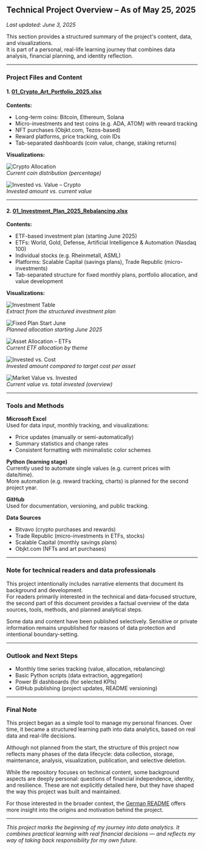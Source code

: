 ## Technical Project Overview – As of May 25, 2025  
*Last updated: June 3, 2025*

This section provides a structured summary of the project's content, data, and visualizations.  
It is part of a personal, real-life learning journey that combines data analysis, financial planning, and identity reflection.

---

### Project Files and Content

#### 1. [01_Crypto_Art_Portfolio_2025.xlsx](./01_Crypto_Art_Portfolio_2025.xlsx)

**Contents:**
- Long-term coins: Bitcoin, Ethereum, Solana
- Micro-investments and test coins (e.g. ADA, ATOM) with reward tracking
- NFT purchases (Objkt.com, Tezos-based)
- Reward platforms, price tracking, coin IDs
- Tab-separated dashboards (coin value, change, staking returns)

**Visualizations:**

![Crypto Allocation](./01_Crypto_Allocation_Percentage.png)  
*Current coin distribution (percentage)*

![Invested vs. Value – Crypto](./01_Crypto_Invested_vs_Value.png)  
*Invested amount vs. current value*

---

#### 2. [01_Investment_Plan_2025_Rebalancing.xlsx](./01_Investment_Plan_2025_Rebalancing.xlsx)

**Contents:**
- ETF-based investment plan (starting June 2025)
- ETFs: World, Gold, Defense, Artificial Intelligence & Automation (Nasdaq 100)
- Individual stocks (e.g. Rheinmetall, ASML)
- Platforms: Scalable Capital (savings plans), Trade Republic (micro-investments)
- Tab-separated structure for fixed monthly plans, portfolio allocation, and value development

**Visualizations:**

![Investment Table](./01_Investment_Table.png)  
*Extract from the structured investment plan*

![Fixed Plan Start June](./01_Fixed_Investment_Plan_June2025.png)  
*Planned allocation starting June 2025*

![Asset Allocation – ETFs](./01_ETF_Equity_Allocation_Current.png)  
*Current ETF allocation by theme*

![Invested vs. Cost](./01_ETF_Invested_vs_TotalCost.png)  
*Invested amount compared to target cost per asset*

![Market Value vs. Invested](./01_ETF_Investment_vs_CurrentValue.png)  
*Current value vs. total invested (overview)*

---

### Tools and Methods

**Microsoft Excel**  
Used for data input, monthly tracking, and visualizations:
- Price updates (manually or semi-automatically)
- Summary statistics and change rates
- Consistent formatting with minimalistic color schemes

**Python (learning stage)**  
Currently used to automate single values (e.g. current prices with date/time).  
More automation (e.g. reward tracking, charts) is planned for the second project year.

**GitHub**  
Used for documentation, versioning, and public tracking.

**Data Sources**  
- Bitvavo (crypto purchases and rewards)
- Trade Republic (micro-investments in ETFs, stocks)
- Scalable Capital (monthly savings plans)
- Objkt.com (NFTs and art purchases)

---

### Note for technical readers and data professionals

This project intentionally includes narrative elements that document its background and development.  
For readers primarily interested in the technical and data-focused structure, the second part of this document provides a factual overview of the data sources, tools, methods, and planned analytical steps.

Some data and content have been published selectively. Sensitive or private information remains unpublished for reasons of data protection and intentional boundary-setting.

---

### Outlook and Next Steps

- Monthly time series tracking (value, allocation, rebalancing)
- Basic Python scripts (data extraction, aggregation)
- Power BI dashboards (for selected KPIs)
- GitHub publishing (project updates, README versioning)

---

###  Final Note

This project began as a simple tool to manage my personal finances. Over time, it became a structured learning path into data analytics, based on real data and real-life decisions.

Although not planned from the start, the structure of this project now reflects many phases of the data lifecycle: data collection, storage, maintenance, analysis, visualization, publication, and selective deletion.

While the repository focuses on technical content, some background aspects are deeply personal: questions of financial independence, identity, and resilience. These are not explicitly detailed here, but they have shaped the way this project was built and maintained.

For those interested in the broader context, the [German README](./README.md) offers more insight into the origins and motivation behind the project.

---

*This project marks the beginning of my journey into data analytics. It combines practical learning with real financial decisions — and reflects my way of taking back responsibility for my own future.*
